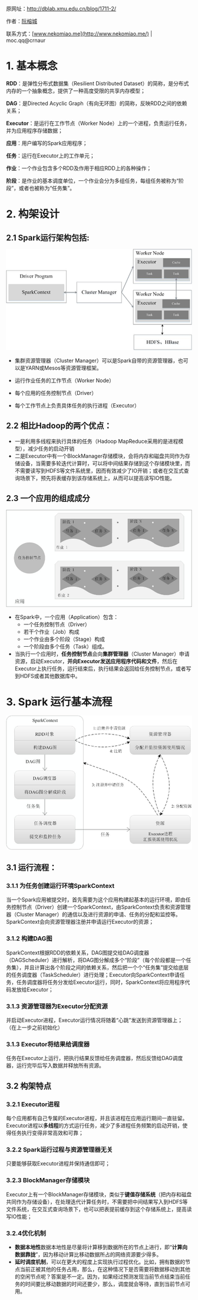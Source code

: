 原网址：http://dblab.xmu.edu.cn/blog/1711-2/

作者：[阮榕城](http://dblab.xmu.edu.cn/blog/author/ruanrongcheng/)

联系方式：[www.nekomiao.me](http://www.nekomiao.me/) | moc.qq@crnaur

# 1. 基本概念

**RDD**：是弹性分布式数据集（Resilient Distributed Dataset）的简称，是分布式内存的一个抽象概念，提供了一种高度受限的共享内存模型；

**DAG**：是Directed Acyclic Graph（有向无环图）的简称，反映RDD之间的依赖关系；

**Executor**：是运行在工作节点（Worker Node）上的一个进程，负责运行任务，并为应用程序存储数据；

**应用**：用户编写的Spark应用程序；

**任务**：运行在Executor上的工作单元；

**作业**：一个作业包含多个RDD及作用于相应RDD上的各种操作；

**阶段**：是作业的基本调度单位，一个作业会分为多组任务，每组任务被称为“阶段”，或者也被称为“任务集”。

# 2. 构架设计

## 2.1  Spark运行架构包括:

![图9-5-Spark运行架构](img/图9-5-Spark运行架构.jpg)

* 集群资源管理器（Cluster Manager）可以是Spark自带的资源管理器，也可以是YARN或Mesos等资源管理框架。

* 运行作业任务的工作节点（Worker Node）

* 每个应用的任务控制节点（Driver）

* 每个工作节点上负责具体任务的执行进程（Executor）

  

## 2.2 相比Hadoop的两个优点：

* 一是利用多线程来执行具体的任务（Hadoop MapReduce采用的是进程模型），减少任务的启动开销
* 二是Executor中有一个BlockManager存储模块，会将内存和磁盘共同作为存储设备，当需要多轮迭代计算时，可以将中间结果存储到这个存储模块里，而不需要读写到HDFS等文件系统里，因而有效减少了IO开销；或者在交互式查询场景下，预先将表缓存到该存储系统上，从而可以提高读写IO性能。

## 2.3 一个应用的组成成分

![img](img/图9-6-Spark中各种概念之间的相互关系.jpg)

* 在Spark中，一个应用（Application）包含：
  * 一个任务控制节点（Driver）
  * 若干个作业（Job）构成
  * 一个作业由多个阶段（Stage）构成
  * 一个阶段由多个任务（Task）组成。
* 当执行一个应用时，**任务控制节点**会向**集群管理器**（Cluster Manager）申请资源，启动Executor，**并向Executor发送应用程序代码和文件**，然后在Executor上执行任务，运行结束后，执行结果会返回给任务控制节点，或者写到HDFS或者其他数据库中。

# 3. Spark 运行基本流程

![图9-7-Spark运行基本流程图](img/图9-7-Spark运行基本流程图.jpg)

## 3.1 运行流程： 

### 3.1.1 为任务创建运行环境SparkContext

当一个Spark应用被提交时，首先需要为这个应用构建起基本的运行环境，即由任务控制节点（Driver）创建一个SparkContext，由SparkContext负责和资源管理器（Cluster Manager）的通信以及进行资源的申请、任务的分配和监控等。SparkContext会向资源管理器注册并申请运行Executor的资源； 

### 3.1.2 构建DAG图 

SparkContext根据RDD的依赖关系，DAG图提交给DAG调度器（DAGScheduler）进行解析，将DAG图分解成多个“阶段”（每个阶段都是一个任务集），并且计算出各个阶段之间的依赖关系，然后把一个个“任务集”提交给底层的任务调度器（TaskScheduler）进行处理；Executor向SparkContext申请任务，任务调度器将任务分发给Executor运行，同时，SparkContext将应用程序代码发放给Executor； 

### 3.1.3 资源管理器为Executor分配资源

并启动Executor进程，Executor运行情况将随着“心跳”发送到资源管理器上； （在上一步之前初始化）

### 3.1.3 Executor将结果给调度器 

任务在Executor上运行，把执行结果反馈给任务调度器，然后反馈给DAG调度器，运行完毕后写入数据并释放所有资源。

## 3.2 构架特点

### 3.2.1 Executor进程

每个应用都有自己专属的Executor进程，并且该进程在应用运行期间一直驻留。Executor进程以**多线程**的方式运行任务，减少了多进程任务频繁的启动开销，使得任务执行变得非常高效和可靠； 

### 3.2.2 Spark运行过程与资源管理器无关

只要能够获取Executor进程并保持通信即可；

### 3.2.3 BlockManager存储模块

Executor上有一个BlockManager存储模块，类似于**键值存储系统**（把内存和磁盘共同作为存储设备），在处理迭代计算任务时，不需要把中间结果写入到HDFS等文件系统，在交互式查询场景下，也可以把表提前缓存到这个存储系统上，提高读写IO性能；

### 3.2.4优化机制

* **数据本地性**数据本地性是尽量将计算移到数据所在的节点上进行，即“**计算向数据靠拢**”，因为移动计算比移动数据所占的网络资源要少得多。
* **延时调度机制**，可以在更大的程度上实现执行过程优化。比如，拥有数据的节点当前正被其他的任务占用，那么，在这种情况下是否需要将数据移动到其他的空闲节点呢？答案是不一定。因为，如果经过预测发现当前节点结束当前任务的时间要比移动数据的时间还要少，那么，调度就会等待，直到当前节点可用。